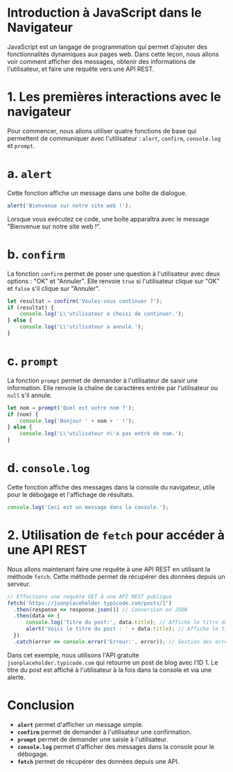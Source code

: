 # Introduction à JavaScript dans le Navigateur

JavaScript est un langage de programmation qui permet d’ajouter des fonctionnalités dynamiques aux pages web. Dans cette leçon, nous allons voir comment afficher des messages, obtenir des informations de l'utilisateur, et faire une requête vers une API REST.

# 1. Les premières interactions avec le navigateur

Pour commencer, nous allons utiliser quatre fonctions de base qui permettent de communiquer avec l'utilisateur : `alert`, `confirm`, `console.log` et `prompt`.

# a. `alert`

Cette fonction affiche un message dans une boîte de dialogue.

```javascript
alert('Bienvenue sur notre site web !');
```

Lorsque vous exécutez ce code, une boîte apparaîtra avec le message "Bienvenue sur notre site web !".

# b. `confirm`

La fonction `confirm` permet de poser une question à l'utilisateur avec deux options : "OK" et "Annuler". Elle renvoie `true` si l'utilisateur clique sur "OK" et `false` s'il clique sur "Annuler".

```javascript
let resultat = confirm('Voulez-vous continuer ?');
if (resultat) {
    console.log('L\'utilisateur a choisi de continuer.');
} else {
    console.log('L\'utilisateur a annulé.');
}
```

# c. `prompt`

La fonction `prompt` permet de demander à l'utilisateur de saisir une information. Elle renvoie la chaîne de caractères entrée par l'utilisateur ou `null` s'il annule.

```javascript
let nom = prompt('Quel est votre nom ?');
if (nom) {
    console.log('Bonjour ' + nom + ' !');
} else {
    console.log('L\'utilisateur n\'a pas entré de nom.');
}
```

# d. `console.log`

Cette fonction affiche des messages dans la console du navigateur, utile pour le débogage et l'affichage de résultats.

```javascript
console.log('Ceci est un message dans la console.');
```

# 2. Utilisation de `fetch` pour accéder à une API REST

Nous allons maintenant faire une requête à une API REST en utilisant la méthode `fetch`. Cette méthode permet de récupérer des données depuis un serveur.

```javascript
// Effectuons une requête GET à une API REST publique
fetch('https://jsonplaceholder.typicode.com/posts/1')
  .then(response => response.json()) // Conversion en JSON
  .then(data => {
      console.log('Titre du post:', data.title); // Affiche le titre dans la console
      alert('Voici le titre du post : ' + data.title); // Affiche le titre dans une alerte
  })
  .catch(error => console.error('Erreur:', error)); // Gestion des erreurs
```

Dans cet exemple, nous utilisons l'API gratuite `jsonplaceholder.typicode.com` qui retourne un post de blog avec l'ID 1. Le titre du post est affiché à l'utilisateur à la fois dans la console et via une alerte.

# Conclusion

- **`alert`** permet d'afficher un message simple.
- **`confirm`** permet de demander à l'utilisateur une confirmation.
- **`prompt`** permet de demander une saisie à l'utilisateur.
- **`console.log`** permet d'afficher des messages dans la console pour le débogage.
- **`fetch`** permet de récupérer des données depuis une API.

